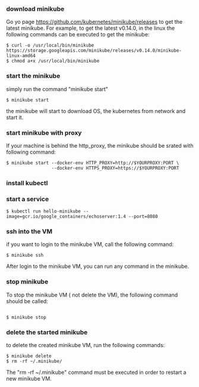 ### download minikube
Go yo page https://github.com/kubernetes/minikube/releases to get the latest minikube. For example, to get the latest v0.14.0, in the linux the following commands can be executed to get the minikube:

```shell
$ curl -o /usr/local/bin/minikube https://storage.googleapis.com/minikube/releases/v0.14.0/minikube-linux-amd64
$ chmod a+x /usr/local/bin/minikube
```

### start the minikube

simply run the command "minikube start"

```shell
$ minikube start
```
the minikube will start to download OS, the kubernetes from network and start it.

### start minikube with proxy

If your machine is behind the http_proxy, the minikube should be srated with following command:
```shell
$ minikube start --docker-env HTTP_PROXY=http://$YOURPROXY:PORT \
                 --docker-env HTTPS_PROXY=https://$YOURPROXY:PORT
```

### install kubectl

### start a service

```shell
$ kubectl run hello-minikube --image=gcr.io/google_containers/echoserver:1.4 --port=8080
```

### ssh into the VM

if you want to login to the minikube VM, call the following command:

```shell
$ minikube ssh
```

After login to the minikube VM, you can run any command in the minikube.

### stop minikube

To stop the minikube VM ( not delete the VM), the following command should be called:

```shell

$ minikube stop

```

### delete the started minikube

to delete the created minikube VM, run the following commands:

```shell
$ minikube delete
$ rm -rf ~/.minikube/
```

The "rm -rf ~/.minikube" command must be executed in order to restart a new minikube VM.
